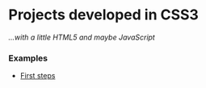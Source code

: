 # Projects developed in CSS3
*...with a little HTML5 and maybe JavaScript*

### Examples

- [First steps](https://github.com/ricardovolert/Study-Codes-in-CSS/tree/main/first-steps)
